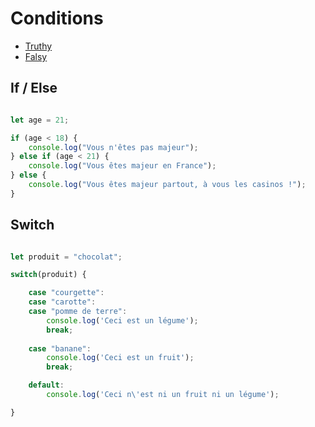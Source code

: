 # Conditions

- [Truthy](https://developer.mozilla.org/fr/docs/Glossary/Truthy)
- [Falsy](https://developer.mozilla.org/fr/docs/Glossary/Falsy)

## If / Else

```js

let age = 21;

if (age < 18) {
    console.log("Vous n'êtes pas majeur");
} else if (age < 21) {
    console.log("Vous êtes majeur en France");
} else {
    console.log("Vous êtes majeur partout, à vous les casinos !");
}

```

## Switch

```js

let produit = "chocolat";

switch(produit) {

    case "courgette":
    case "carotte":   
    case "pomme de terre":
        console.log('Ceci est un légume');
        break;
    
    case "banane":
        console.log('Ceci est un fruit');
        break;

    default:
        console.log('Ceci n\'est ni un fruit ni un légume');

}

```
